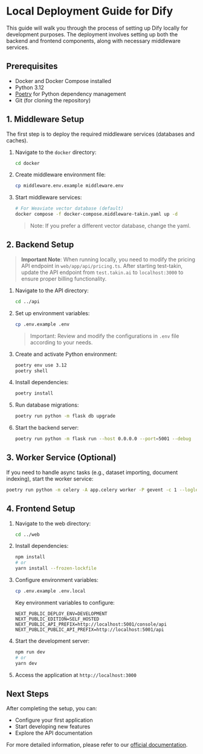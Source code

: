# Local Deployment Guide for Dify

This guide will walk you through the process of setting up Dify locally for development purposes. The deployment involves setting up both the backend and frontend components, along with necessary middleware services.

## Prerequisites

- Docker and Docker Compose installed
- Python 3.12
- [Poetry](https://python-poetry.org/docs/) for Python dependency management
- Git (for cloning the repository)

## 1. Middleware Setup

The first step is to deploy the required middleware services (databases and caches).

1. Navigate to the `docker` directory:
   ```bash
   cd docker
   ```

2. Create middleware environment file:
   ```bash
   cp middleware.env.example middleware.env
   ```

3. Start middleware services:
   ```bash
   # For Weaviate vector database (default)
   docker compose -f docker-compose.middleware-takin.yaml up -d
   ```
   > Note: If you prefer a different vector database, change the yaml.

## 2. Backend Setup

> **Important Note**: When running locally, you need to modify the pricing API endpoint in `web/app/api/pricing.ts`. After starting test-takin, update the API endpoint from `test.takin.ai` to `localhost:3000` to ensure proper billing functionality.

1. Navigate to the API directory:
   ```bash
   cd ../api
   ```

2. Set up environment variables:
   ```bash
   cp .env.example .env
   ```
   > Important: Review and modify the configurations in `.env` file according to your needs.

3. Create and activate Python environment:
   ```bash
   poetry env use 3.12
   poetry shell
   ```

4. Install dependencies:
   ```bash
   poetry install
   ```

5. Run database migrations:
   ```bash
   poetry run python -m flask db upgrade
   ```

6. Start the backend server:
   ```bash
   poetry run python -m flask run --host 0.0.0.0 --port=5001 --debug
   ```

## 3. Worker Service (Optional)

If you need to handle async tasks (e.g., dataset importing, document indexing), start the worker service:

```bash
poetry run python -m celery -A app.celery worker -P gevent -c 1 --loglevel INFO -Q dataset,generation,mail,ops_trace,app_deletion
```

## 4. Frontend Setup

1. Navigate to the web directory:
   ```bash
   cd ../web
   ```

2. Install dependencies:
   ```bash
   npm install
   # or
   yarn install --frozen-lockfile
   ```

3. Configure environment variables:
   ```bash
   cp .env.example .env.local
   ```

   Key environment variables to configure:
   ```env
   NEXT_PUBLIC_DEPLOY_ENV=DEVELOPMENT
   NEXT_PUBLIC_EDITION=SELF_HOSTED
   NEXT_PUBLIC_API_PREFIX=http://localhost:5001/console/api
   NEXT_PUBLIC_PUBLIC_API_PREFIX=http://localhost:5001/api
   ```

4. Start the development server:
   ```bash
   npm run dev
   # or
   yarn dev
   ```

5. Access the application at `http://localhost:3000`

## Next Steps

After completing the setup, you can:
- Configure your first application
- Start developing new features
- Explore the API documentation

For more detailed information, please refer to our [official documentation](https://docs.dify.ai).
